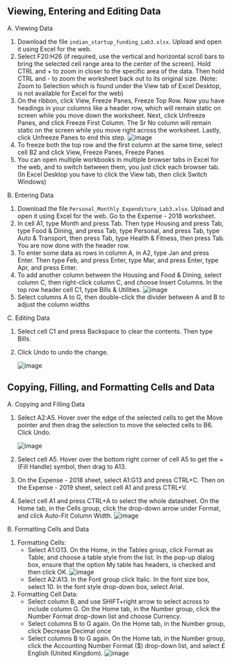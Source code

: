 ## Viewing, Entering and Editing Data
A. Viewing Data
  1. Download the file `indian_startup_funding_Lab3.xlsx`. Upload and open it using Excel for the web.
  2. Select F20:H26 (if required, use the vertical and horizontal scroll bars to bring the selected cell range area to the center of the screen). Hold CTRL and + to zoom in closer to the specific area of the data. Then hold CTRL and - to zoom the worksheet back out to its original size. (Note: Zoom to Selection which is found under the View tab of Excel Desktop, is not available for Excel for the web)
  3. On the ribbon, click View, Freeze Panes, Freeze Top Row. Now you have headings in your columns like a header row, which will remain static on screen while you move down the worksheet. Next, click Unfreeze Panes, and click Freeze First Column. The Sr No column will remain static on the screen while you move right across the worksheet. Lastly, click Unfreeze Panes to end this step.
  ![image](https://user-images.githubusercontent.com/71245686/189688484-962e4eed-eb64-484a-9352-ddade04ee2e2.png)
  4. To freeze both the top row and the first column at the same time, select cell B2 and click View, Freeze Panes, Freeze Panes
  5. You can open multiple workbooks in multiple browser tabs in Excel for the web, and to switch between them, you just click each browser tab. (In Excel Desktop you have to click the View tab, then click Switch Windows)

B. Entering Data
  1. Download the file `Personal_Monthly_Expenditure_Lab3.xlsx`. Upload and open it using Excel for the web. Go to the Expense - 2018 worksheet.
  2. In cell A1, type Month and press Tab. Then type Housing and press Tab, type Food & Dining, and press Tab, type Personal, and press Tab, type Auto & Transport, then press Tab, type Health & Fitness, then press Tab. You are now done with the header row.
  3. To enter some data as rows in column A, in A2, type Jan and press Enter. Then type Feb, and press Enter, type Mar, and press Enter, type Apr, and press Enter.
  4. To add another column between the Housing and Food & Dining, select column C, then right-click column C, and choose Insert Columns. In the top row header cell C1, type Bills & Utilities.
  ![image](https://user-images.githubusercontent.com/71245686/189688560-43211f66-2f41-430a-9673-1623adfcb0d9.png)
  5. Select columns A to G, then double-click the divider between A and B to adjust the column widths

C. Editing Data
  1. Select cell C1 and press Backspace to clear the contents. Then type Bills.
  2. Click Undo to undo the change.
  
      ![image](https://user-images.githubusercontent.com/71245686/189688627-14ccb404-61d8-4f18-8d38-58064577b942.png)


## Copying, Filling, and Formatting Cells and Data
A. Copying and Filling Data
  1. Select A2:A5. Hover over the edge of the selected cells to get the Move pointer and then drag the selection to move the selected cells to B6. Click Undo.

      ![image](https://user-images.githubusercontent.com/71245686/189688899-4b35e942-6977-4e4c-b370-0a7e15ca77b8.png)
  2. Select cell A5. Hover over the bottom right corner of cell A5 to get the + (Fill Handle) symbol, then drag to A13.
  3. On the Expense - 2018 sheet, select A1:G13 and press CTRL+C. Then on the Expense - 2019 sheet, select cell A1 and press CTRL+V.
  4. Select cell A1 and press CTRL+A to select the whole datasheet. On the Home tab, in the Cells group, click the drop-down arrow under Format, and click Auto-Fit Column Width.
  ![image](https://user-images.githubusercontent.com/71245686/189689247-092bd6c6-8272-44c4-a299-f230c55c0ed3.png)

B. Formatting Cells and Data
  1. Formatting Cells:
      - Select A1:G13. On the Home, in the Tables group, click Format as Table, and choose a table style from the list. In the pop-up dialog box, ensure that the option My table has headers, is checked and then click OK.
      ![image](https://user-images.githubusercontent.com/71245686/189689498-f66b1e3f-4254-4ecf-a876-f168c693f864.png)
      - Select A2:A13. In the Font group click Italic. In the font size box, select 10. In the font style drop-down box, select Arial.
  2. Formatting Cell Data:
      - Select column B, and use SHIFT+right arrow to select across to include column G. On the Home tab, in the Number group, click the Number Format drop-down list and choose Currency.
      - Select columns B to G again. On the Home tab, in the Number group, click Decrease Decimal once
      - Select columns B to G again. On the Home tab, in the Number group, click the Accounting Number Format ($) drop-down list, and select £ English (United Kingdom).
        ![image](https://user-images.githubusercontent.com/71245686/189689569-bfa1eeb5-59b7-42ba-9743-82d55359c0d4.png)
